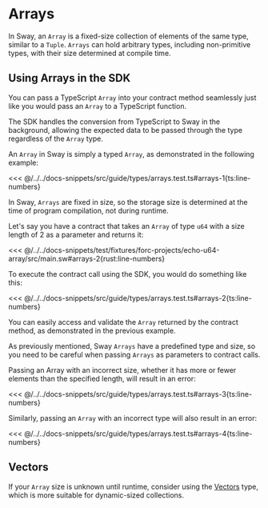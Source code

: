 # Arrays

In Sway, an `Array` is a fixed-size collection of elements of the same type, similar to a `Tuple`. `Arrays` can hold arbitrary types, including non-primitive types, with their size determined at compile time.

## Using Arrays in the SDK

You can pass a TypeScript `Array` into your contract method seamlessly just like you would pass an `Array` to a TypeScript function.

The SDK handles the conversion from TypeScript to Sway in the background, allowing the expected data to be passed through the type regardless of the `Array` type.

An `Array` in Sway is simply a typed `Array`, as demonstrated in the following example:

<<< @/../../docs-snippets/src/guide/types/arrays.test.ts#arrays-1{ts:line-numbers}

In Sway, `Arrays` are fixed in size, so the storage size is determined at the time of program compilation, not during runtime.

Let's say you have a contract that takes an `Array` of type `u64` with a size length of 2 as a parameter and returns it:

<<< @/../../docs-snippets/test/fixtures/forc-projects/echo-u64-array/src/main.sw#arrays-2{rust:line-numbers}

To execute the contract call using the SDK, you would do something like this:

<<< @/../../docs-snippets/src/guide/types/arrays.test.ts#arrays-2{ts:line-numbers}

You can easily access and validate the `Array` returned by the contract method, as demonstrated in the previous example.

As previously mentioned, Sway `Arrays` have a predefined type and size, so you need to be careful when passing `Arrays` as parameters to contract calls.

Passing an Array with an incorrect size, whether it has more or fewer elements than the specified length, will result in an error:

<<< @/../../docs-snippets/src/guide/types/arrays.test.ts#arrays-3{ts:line-numbers}

Similarly, passing an `Array` with an incorrect type will also result in an error:

<<< @/../../docs-snippets/src/guide/types/arrays.test.ts#arrays-4{ts:line-numbers}

## Vectors

If your `Array` size is unknown until runtime, consider using the [Vectors](./vectors.md) type, which is more suitable for dynamic-sized collections.
